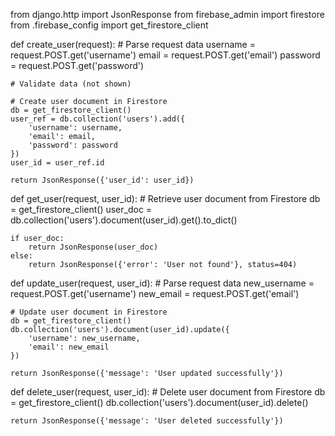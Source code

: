 from django.http import JsonResponse
from firebase_admin import firestore
from .firebase_config import get_firestore_client

def create_user(request):
    # Parse request data
    username = request.POST.get('username')
    email = request.POST.get('email')
    password = request.POST.get('password')

    # Validate data (not shown)

    # Create user document in Firestore
    db = get_firestore_client()
    user_ref = db.collection('users').add({
        'username': username,
        'email': email,
        'password': password
    })
    user_id = user_ref.id

    return JsonResponse({'user_id': user_id})

def get_user(request, user_id):
    # Retrieve user document from Firestore
    db = get_firestore_client()
    user_doc = db.collection('users').document(user_id).get().to_dict()

    if user_doc:
        return JsonResponse(user_doc)
    else:
        return JsonResponse({'error': 'User not found'}, status=404)

def update_user(request, user_id):
    # Parse request data
    new_username = request.POST.get('username')
    new_email = request.POST.get('email')

    # Update user document in Firestore
    db = get_firestore_client()
    db.collection('users').document(user_id).update({
        'username': new_username,
        'email': new_email
    })

    return JsonResponse({'message': 'User updated successfully'})

def delete_user(request, user_id):
    # Delete user document from Firestore
    db = get_firestore_client()
    db.collection('users').document(user_id).delete()

    return JsonResponse({'message': 'User deleted successfully'})
